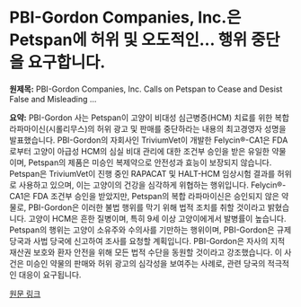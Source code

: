 # PBI-Gordon Companies, Inc.은 Petspan에 허위 및 오도적인… 행위 중단을 요구합니다.

**원제목:** PBI-Gordon Companies, Inc. Calls on Petspan to Cease and Desist False and Misleading ...

**요약:** PBI-Gordon 사는 Petspan이 고양이 비대성 심근병증(HCM) 치료를 위한 복합 라파마이신(시롤리무스)의 허위 광고 및 판매를 중단하라는 내용의 최고경영자 성명을 발표했습니다.  PBI-Gordon의 자회사인 TriviumVet이 개발한 Felycin®-CA1은 FDA로부터 고양이 아급성 HCM의 심실 비대 관리에 대한 조건부 승인을 받은 유일한 약물이며, Petspan의 제품은 미승인 복제약으로 안전성과 효능이 보장되지 않습니다. Petspan은 TriviumVet이 진행 중인 RAPACAT 및 HALT-HCM 임상시험 결과를 허위로 사용하고 있으며, 이는 고양이의 건강을 심각하게 위협하는 행위입니다.  Felycin®-CA1은  FDA 조건부 승인을 받았지만, Petspan의 복합 라파마이신은 승인되지 않은 약물로,  PBI-Gordon은 이러한 불법 행위를 막기 위해 법적 조치를 취할 것이라고 밝혔습니다.  고양이 HCM은 흔한 질병이며, 특히 9세 이상 고양이에게서 발병률이 높습니다.  Petspan의 행위는 고양이 소유주와 수의사를 기만하는 행위이며, PBI-Gordon은 규제 당국과 사법 당국에 신고하여 조사를 요청할 계획입니다.  PBI-Gordon은 자사의 지적 재산권 보호와 환자 안전을 위해 모든 법적 수단을 동원할 것이라고 강조했습니다.  이 사건은 미승인 약물의 판매와 허위 광고의 심각성을 보여주는 사례로, 관련 당국의 적극적인 대응이 요구됩니다.

[원문 링크](https://uk.finance.yahoo.com/news/pbi-gordon-companies-inc-calls-214500818.html)
